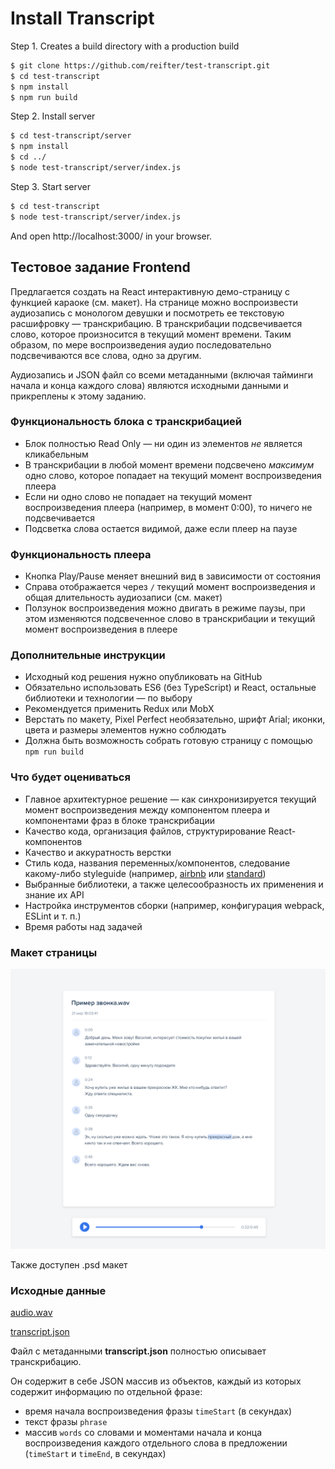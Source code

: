 # Install Transcript
Step 1. Creates a build directory with a production build
```sh
$ git clone https://github.com/reifter/test-transcript.git
$ cd test-transcript
$ npm install
$ npm run build
```
Step 2. Install server
```sh
$ cd test-transcript/server
$ npm install
$ cd ../
$ node test-transcript/server/index.js
```
Step 3. Start server
```sh
$ cd test-transcript
$ node test-transcript/server/index.js
```
And open http://localhost:3000/ in your browser.


## Тестовое задание Frontend
Предлагается создать на React интерактивную демо-страницу с функцией караоке
(см. макет). На странице можно воспроизвести аудиозапись с монологом девушки и посмотреть ее текстовую расшифровку — транскрибацию. В транскрибации подсвечивается слово, которое произносится в текущий момент времени. Таким образом, по мере воспроизведения аудио последовательно подсвечиваются все слова, одно за другим.

Аудиозапись и JSON файл со всеми метаданными (включая тайминги начала и конца каждого слова) являются исходными данными и прикреплены к этому заданию.

### Функциональность блока с транскрибацией

- Блок полностью Read Only — ни один из элементов *не* является кликабельным
- В транскрибации в любой момент времени подсвечено *максимум* одно слово, которое попадает на текущий момент воспроизведения плеера
- Если ни одно слово не попадает на текущий момент воспроизведения плеера (например, в момент 0:00), то ничего не подсвечивается
- Подсветка слова остается видимой, даже если плеер на паузе

### Функциональность плеера

- Кнопка Play/Pause меняет внешний вид в зависимости от состояния
- Справа отображается через `/` текущий момент воспроизведения и общая длительность аудиозаписи (см. макет)
- Ползунок воспроизведения можно двигать в режиме паузы, при этом изменяются подсвеченное слово в транскрибации и текущий момент воспроизведения в плеере

### Дополнительные инструкции

- Исходный код решения нужно опубликовать на GitHub
- Обязательно использовать ES6 (без TypeScript) и React, остальные библиотеки и технологии — по выбору
- Рекомендуется применить Redux или MobX
- Верстать по макету, Pixel Perfect необязательно, шрифт Arial; иконки, цвета и размеры элементов нужно соблюдать
- Должна быть возможность собрать готовую страницу с помощью `npm run build`

### Что будет оцениваться

- Главное архитектурное решение — как синхронизируется текущий момент воспроизведения между компонентом плеера и компонентами фраз в блоке транскрибации
- Качество кода, организация файлов, структурирование React-компонентов
- Качество и аккуратность верстки
- Стиль кода, названия переменных/компонентов, следование какому-либо styleguide (например, [airbnb](https://github.com/airbnb/javascript) или [standard](https://standardjs.com/))
- Выбранные библиотеки, а также целесообразность их применения и знание их API
- Настройка инструментов сборки (например, конфигурация webpack, ESLint и т. п.)
- Время работы над задачей

### Макет страницы

<img src="https://github.com/reifter/test-transcript/raw/master/src/static/files/test.png" width="568">

Также доступен .psd макет

### Исходные данные

[audio.wav](https://github.com/reifter/test-transcript/blob/master/src/static/files/audio.wav?raw=true)

[transcript.json](https://raw.githubusercontent.com/reifter/test-transcript/master/src/static/files/transcript.json)

Файл с метаданными **transcript.json** полностью описывает транскрибацию.

Он содержит в себе JSON массив из объектов, каждый из которых содержит информацию по отдельной фразе:

- время начала воспроизведения фразы `timeStart` (в секундах)
- текст фразы `phrase`
- массив `words` со словами и моментами начала и конца воспроизведения каждого отдельного слова в предложении (`timeStart` и `timeEnd`, в секундах)
